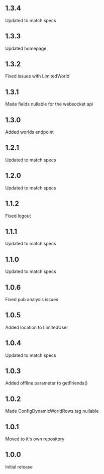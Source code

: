 ## 1.3.4
Updated to match specs

## 1.3.3
Updated homepage

## 1.3.2
Fixed issues with LimitedWorld

## 1.3.1
Made fields nullable for the websocket api

## 1.3.0
Added worlds endpoint

## 1.2.1
Updated to match specs

## 1.2.0
Updated to match specs

## 1.1.2
Fixed logout

## 1.1.1
Updated to match specs

## 1.1.0
Updated to match specs

## 1.0.6
Fixed pub analysis issues

## 1.0.5
Added location to LimitedUser

## 1.0.4
Updated to match specs

## 1.0.3
Added offline parameter to getFriends()

## 1.0.2
Made ConfigDynamicWorldRows.tag nullable

## 1.0.1
Moved to it's own repository

## 1.0.0
Initial release